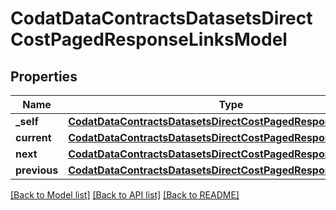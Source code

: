 # CodatDataContractsDatasetsDirectCostPagedResponseLinksModel

## Properties
Name | Type | Description | Notes
------------ | ------------- | ------------- | -------------
**_self** | [**CodatDataContractsDatasetsDirectCostPagedResponseHrefModel**](CodatDataContractsDatasetsDirectCostPagedResponseHrefModel.md) |  | [optional] 
**current** | [**CodatDataContractsDatasetsDirectCostPagedResponseHrefModel**](CodatDataContractsDatasetsDirectCostPagedResponseHrefModel.md) |  | [optional] 
**next** | [**CodatDataContractsDatasetsDirectCostPagedResponseHrefModel**](CodatDataContractsDatasetsDirectCostPagedResponseHrefModel.md) |  | [optional] 
**previous** | [**CodatDataContractsDatasetsDirectCostPagedResponseHrefModel**](CodatDataContractsDatasetsDirectCostPagedResponseHrefModel.md) |  | [optional] 

[[Back to Model list]](../README.md#documentation-for-models) [[Back to API list]](../README.md#documentation-for-api-endpoints) [[Back to README]](../README.md)

